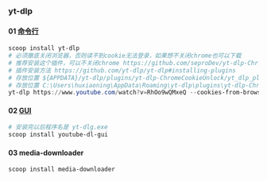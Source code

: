 ### yt-dlp
#### 01 [命令行](https://github.com/yt-dlp/yt-dlp)
```powershell
scoop install yt-dlp
# 必须撤底关闭浏览器，否则读不到cookie无法登录，如果想不关闭chrome也可以下载
# 推荐安装这个插件，可以不关闭chrome https://github.com/seproDev/yt-dlp-ChromeCookieUnlock
# 插件安装方法 https://github.com/yt-dlp/yt-dlp#installing-plugins
# 存放位置 ${APPDATA}/yt-dlp/plugins/yt-dlp-ChromeCookieUnlock/yt_dlp_plugins/
# 存放位置 C:\Users\huxiaoning\AppData\Roaming\yt-dlp\plugins\yt-dlp-ChromeCookieUnlock
yt-dlp https://www.youtube.com/watch?v=RhOo9wQMxeQ --cookies-from-browser chrome

```

#### 02 [GUI](https://github.com/oleksis/youtube-dl-gui)
```powershell
# 安装完以后程序名是 yt-dlg.exe
scoop install youtube-dl-gui
```


#### 03 media-downloader
```powershell
scoop install media-downloader
```